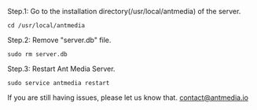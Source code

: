 Step.1: Go to the installation directory(/usr/local/antmedia) of the server. 

`cd /usr/local/antmedia`

Step.2: Remove "server.db" file. 

`sudo rm server.db`

Step.3: Restart Ant Media Server.

`sudo service antmedia restart`

If you are still having issues, please let us know that. 
[contact@antmedia.io](mailto:contact@antmedia.io) 
